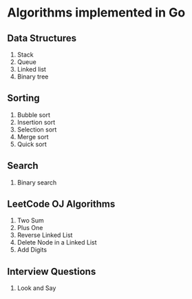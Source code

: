 # Algorithms implemented in Go

## Data Structures
1. Stack
2. Queue
3. Linked list
4. Binary tree

## Sorting
1. Bubble sort
2. Insertion sort
3. Selection sort
4. Merge sort
5. Quick sort

## Search
1. Binary search

## LeetCode OJ Algorithms
1. Two Sum
66. Plus One
206. Reverse Linked List
237. Delete Node in a Linked List
258. Add Digits

## Interview Questions
1. Look and Say
